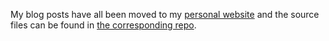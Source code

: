 My blog posts have all been moved to my [personal website](https://lancexwq.github.io/) and the source files can be found in [the corresponding repo](https://github.com/lanceXwq/lancexwq.github.io/tree/main/content/post).
